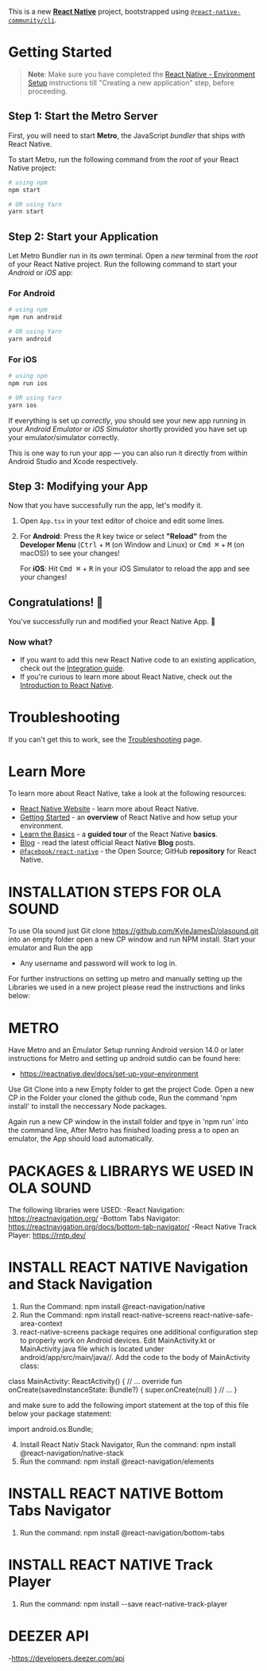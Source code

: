 This is a new [**React Native**](https://reactnative.dev) project, bootstrapped using [`@react-native-community/cli`](https://github.com/react-native-community/cli).

# Getting Started

>**Note**: Make sure you have completed the [React Native - Environment Setup](https://reactnative.dev/docs/environment-setup) instructions till "Creating a new application" step, before proceeding.

## Step 1: Start the Metro Server

First, you will need to start **Metro**, the JavaScript _bundler_ that ships _with_ React Native.

To start Metro, run the following command from the _root_ of your React Native project:

```bash
# using npm
npm start

# OR using Yarn
yarn start
```

## Step 2: Start your Application

Let Metro Bundler run in its _own_ terminal. Open a _new_ terminal from the _root_ of your React Native project. Run the following command to start your _Android_ or _iOS_ app:

### For Android

```bash
# using npm
npm run android

# OR using Yarn
yarn android
```

### For iOS

```bash
# using npm
npm run ios

# OR using Yarn
yarn ios
```

If everything is set up _correctly_, you should see your new app running in your _Android Emulator_ or _iOS Simulator_ shortly provided you have set up your emulator/simulator correctly.

This is one way to run your app — you can also run it directly from within Android Studio and Xcode respectively.

## Step 3: Modifying your App

Now that you have successfully run the app, let's modify it.

1. Open `App.tsx` in your text editor of choice and edit some lines.
2. For **Android**: Press the <kbd>R</kbd> key twice or select **"Reload"** from the **Developer Menu** (<kbd>Ctrl</kbd> + <kbd>M</kbd> (on Window and Linux) or <kbd>Cmd ⌘</kbd> + <kbd>M</kbd> (on macOS)) to see your changes!

   For **iOS**: Hit <kbd>Cmd ⌘</kbd> + <kbd>R</kbd> in your iOS Simulator to reload the app and see your changes!

## Congratulations! :tada:

You've successfully run and modified your React Native App. :partying_face:

### Now what?

- If you want to add this new React Native code to an existing application, check out the [Integration guide](https://reactnative.dev/docs/integration-with-existing-apps).
- If you're curious to learn more about React Native, check out the [Introduction to React Native](https://reactnative.dev/docs/getting-started).

# Troubleshooting

If you can't get this to work, see the [Troubleshooting](https://reactnative.dev/docs/troubleshooting) page.

# Learn More

To learn more about React Native, take a look at the following resources:

- [React Native Website](https://reactnative.dev) - learn more about React Native.
- [Getting Started](https://reactnative.dev/docs/environment-setup) - an **overview** of React Native and how setup your environment.
- [Learn the Basics](https://reactnative.dev/docs/getting-started) - a **guided tour** of the React Native **basics**.
- [Blog](https://reactnative.dev/blog) - read the latest official React Native **Blog** posts.
- [`@facebook/react-native`](https://github.com/facebook/react-native) - the Open Source; GitHub **repository** for React Native.





# INSTALLATION STEPS FOR OLA SOUND 

To use Ola sound just Git clone https://github.com/KyleJamesD/olasound.git into an empty folder 
open a new CP window and run NPM install. Start your emulator and Run the app
- Any username and password will work to log in.


For further instructions on setting up metro and manually setting up the Libraries we used in a new project please read the instructions and links below:

# METRO

Have Metro and an Emulator Setup running Android version 14.0 or later
instructions for Metro and setting up android sutdio can be found here:
- https://reactnative.dev/docs/set-up-your-environment

Use Git Clone into a new Empty folder to get the project Code. 
Open a new CP in the Folder your cloned the github code, Run the command 'npm install' to install the neccessary Node packages.

Again run a new CP window in the install folder and tpye in 'npm run' into the command line, After Metro has finished loading 
press a to open an emulator, the App should load automatically. 


# PACKAGES & LIBRARYS WE USED IN OLA SOUND
The following libraries were USED:
-React Navigation: https://reactnavigation.org/
-Bottom Tabs Navigator: https://reactnavigation.org/docs/bottom-tab-navigator/
-React Native Track Player: https://rntp.dev/


# INSTALL REACT NATIVE Navigation and Stack Navigation 
1. Run the Command: npm install @react-navigation/native
2. Run the Command: npm install react-native-screens react-native-safe-area-context
3. react-native-screens package requires one additional configuration step to properly work on Android devices. 
Edit MainActivity.kt or MainActivity.java file which is located under android/app/src/main/java/<your package name>/.
Add the code to the body of MainActivity class:

class MainActivity: ReactActivity() {
  // ...
  override fun onCreate(savedInstanceState: Bundle?) {
    super.onCreate(null)
  }
  // ...
}

and make sure to add the following import statement at the top of this file below your package statement:

import android.os.Bundle;


4. Install React Nativ Stack Navigator, Run the command: npm install @react-navigation/native-stack
5. Run the command:  npm install @react-navigation/elements

# INSTALL REACT NATIVE Bottom Tabs Navigator

1. Run the command: npm install @react-navigation/bottom-tabs

# INSTALL REACT NATIVE Track Player
1. Run the command: npm install --save react-native-track-player

# DEEZER API 
-https://developers.deezer.com/api





